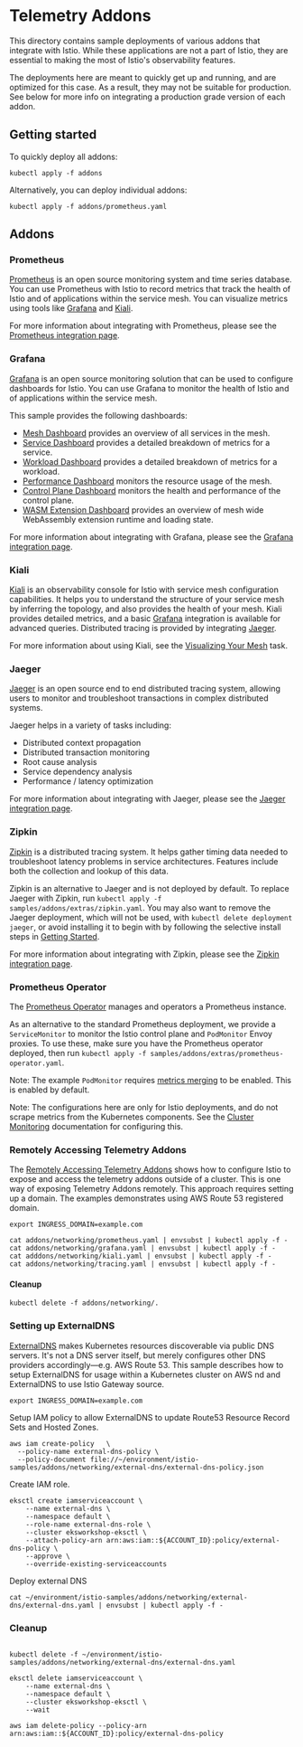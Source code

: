 # Telemetry Addons

This directory contains sample deployments of various addons that integrate with Istio. While these applications
are not a part of Istio, they are essential to making the most of Istio's observability features.

The deployments here are meant to quickly get up and running, and are optimized for this case. As a result,
they may not be suitable for production. See below for more info on integrating a production grade version of each
addon.

## Getting started

To quickly deploy all addons:

```shell script
kubectl apply -f addons
```

Alternatively, you can deploy individual addons:

```shell script
kubectl apply -f addons/prometheus.yaml
```

## Addons

### Prometheus

[Prometheus](https://prometheus.io/) is an open source monitoring system and time series database.
You can use Prometheus with Istio to record metrics that track the health of Istio and of applications within the service mesh.
You can visualize metrics using tools like [Grafana](#grafana) and [Kiali](#kiali).

For more information about integrating with Prometheus, please see the [Prometheus integration page](https://istio.io/docs/ops/integrations/prometheus/).

### Grafana

[Grafana](http://grafana.com/) is an open source monitoring solution that can be used to configure dashboards for Istio.
You can use Grafana to monitor the health of Istio and of applications within the service mesh.

This sample provides the following dashboards:

* [Mesh Dashboard](https://grafana.com/grafana/dashboards/7639) provides an overview of all services in the mesh.
* [Service Dashboard](https://grafana.com/grafana/dashboards/7636) provides a detailed breakdown of metrics for a service.
* [Workload Dashboard](https://grafana.com/grafana/dashboards/7630) provides a detailed breakdown of metrics for a workload.
* [Performance Dashboard](https://grafana.com/grafana/dashboards/11829) monitors the resource usage of the mesh.
* [Control Plane Dashboard](https://grafana.com/grafana/dashboards/7645) monitors the health and performance of the control plane.
* [WASM Extension Dashboard](https://grafana.com/grafana/dashboards/13277) provides an overview of mesh wide WebAssembly extension runtime and loading state.

For more information about integrating with Grafana, please see the [Grafana integration page](https://istio.io/docs/ops/integrations/grafana/).

### Kiali

[Kiali](https://kiali.io/) is an observability console for Istio with service mesh configuration capabilities.
It helps you to understand the structure of your service mesh by inferring the topology, and also provides the health of your mesh.
Kiali provides detailed metrics, and a basic [Grafana](#grafana) integration is available for advanced queries.
Distributed tracing is provided by integrating [Jaeger](#jaeger).

For more information about using Kiali, see the [Visualizing Your Mesh](https://istio.io/docs/tasks/observability/kiali/) task.

### Jaeger

[Jaeger](https://www.jaegertracing.io/) is an open source end to end distributed tracing system, allowing users to monitor and troubleshoot transactions in complex distributed systems.

Jaeger helps in a variety of tasks including:

* Distributed context propagation
* Distributed transaction monitoring
* Root cause analysis
* Service dependency analysis
* Performance / latency optimization

For more information about integrating with Jaeger, please see the [Jaeger integration page](https://istio.io/docs/tasks/observability/distributed-tracing/jaeger/).

### Zipkin

[Zipkin](https://zipkin.io/) is a distributed tracing system. It helps gather timing data needed to troubleshoot latency problems in service architectures. Features include both the collection and lookup of this data.

Zipkin is an alternative to Jaeger and is not deployed by default. To replace Jaeger with Zipkin, run `kubectl apply -f samples/addons/extras/zipkin.yaml`.
You may also want to remove the Jaeger deployment, which will not be used, with `kubectl delete deployment jaeger`, or avoid installing it
to begin with by following the selective install steps in [Getting Started](#getting-started).

For more information about integrating with Zipkin, please see the [Zipkin integration page](https://istio.io/docs/tasks/observability/distributed-tracing/zipkin/).

### Prometheus Operator

The [Prometheus Operator](https://github.com/coreos/prometheus-operator) manages and operators a Prometheus instance.

As an alternative to the standard Prometheus deployment, we provide a `ServiceMonitor` to monitor the Istio control plane and `PodMonitor`
Envoy proxies. To use these, make sure you have the Prometheus operator deployed, then run `kubectl apply -f samples/addons/extras/prometheus-operator.yaml`.

Note: The example `PodMonitor` requires [metrics merging](https://istio.io/latest/docs/ops/integrations/prometheus/#option-1-metrics-merging) to be enabled. This is enabled by default.

Note: The configurations here are only for Istio deployments, and do not scrape metrics from the Kubernetes components. See the [Cluster Monitoring](https://coreos.com/operators/prometheus/docs/latest/user-guides/cluster-monitoring.html) documentation for configuring this.

### Remotely Accessing Telemetry Addons

The [Remotely Accessing Telemetry Addons](https://istio.io/latest/docs/tasks/observability/gateways/) shows how to configure Istio to expose and access the telemetry addons outside of a cluster. This is one way of exposing Telemetry Addons remotely. This approach requires setting up a domain. The examples demonstrates using AWS Route 53 registered domain.

```shellscript
export INGRESS_DOMAIN=example.com
```

```shellscript
cat addons/networking/prometheus.yaml | envsubst | kubectl apply -f -
cat addons/networking/grafana.yaml | envsubst | kubectl apply -f -
cat adddons/networking/kiali.yaml | envsubst | kubectl apply -f -
cat addons/networking/tracing.yaml | envsubst | kubectl apply -f -
```

#### Cleanup
```shellscript 
kubectl delete -f addons/networking/.
```

### Setting up ExternalDNS
[ExternalDNS](https://github.com/kubernetes-sigs/external-dns) makes Kubernetes resources discoverable via public DNS servers. It's not a DNS server itself, but merely configures other DNS providers accordingly—e.g. AWS Route 53. This sample describes how to setup ExternalDNS for usage within a Kubernetes cluster on AWS
nd and ExternalDNS to use Istio Gateway source. 

```shellscript
export INGRESS_DOMAIN=example.com
```

Setup IAM policy to allow ExternalDNS to update Route53 Resource Record Sets and Hosted Zones.

```shellscript
aws iam create-policy   \
  --policy-name external-dns-policy \
  --policy-document file://~/environment/istio-samples/addons/networking/external-dns/external-dns-policy.json
```

Create IAM role.

```shellscript
eksctl create iamserviceaccount \
    --name external-dns \
    --namespace default \
    --role-name external-dns-role \
    --cluster eksworkshop-eksctl \
    --attach-policy-arn arn:aws:iam::${ACCOUNT_ID}:policy/external-dns-policy \
    --approve \
    --override-existing-serviceaccounts
```

Deploy external DNS
```shellscript
cat ~/environment/istio-samples/addons/networking/external-dns/external-dns.yaml | envsubst | kubectl apply -f -
```

### Cleanup
  
```shellscript

kubectl delete -f ~/environment/istio-samples/addons/networking/external-dns/external-dns.yaml

eksctl delete iamserviceaccount \
    --name external-dns \
    --namespace default \
    --cluster eksworkshop-eksctl \
    --wait

aws iam delete-policy --policy-arn arn:aws:iam::${ACCOUNT_ID}:policy/external-dns-policy
```
